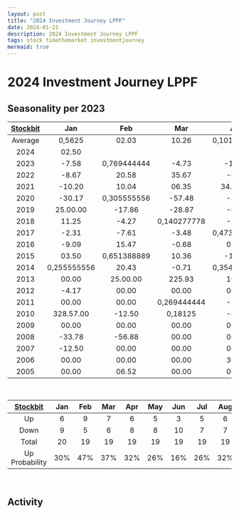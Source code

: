 ```yaml
---
layout: post
title: "2024 Investment Journey LPPF"
date: 2024-01-21
description: 2024 Investment Journey LPPF
tags: stock timethemarket investmentjourney
mermaid: true
---
```


# 2024 Investment Journey LPPF


## Seasonality per 2023

|[Stockbit](https://stockbit.com/symbol/LPPF/seasonality)|Jan|Feb|Mar|Apr|May|Jun|Jul|Aug|Sep|Oct|Nov|Dec|Year|
|:-:|:-:|:-:|:-:|:-:|:-:|:-:|:-:|:-:|:-:|:-:|:-:|:-:|:-:|
Average|0,5625|02.03|10.26|0,101388889|00.01|-1.98|-1.45|02.08|00.39|00.42|01.23|14.40|43.17.00
2024|02.50||||||||||||0,110416667
2023|-7.58|0,769444444|-4.73|-17.85|-8.64|-8.65|-10.65|-13.91|-7.69|-17.08|-16.08|0,844444444|-57.98
2022|-8.67|20.58|35.67|-6.45|-6.90|-7.59|-9.02|-15.64|00.52|21.30|0,472916667|-8.21|14.18
2021|-10.20|10.04|06.35|34.33.00|-3.61|0,547222222|-7.67|55.68|-0.36|0,397916667|28.85|0,25|225.49.00
2020|-30.17|0,305555556|-57.48|-8.61|0,809027778|11.38|-19.20|-3.07|-22.53|02.04|26.50.00|0,054861111|-70.00
2019|25.00.00|-17.86|-28.87|-0.49|-7.86|-8.00|08.12|-19.03|13.58|06.12|-3.02|19.26|-24.48
2018|11.25|-4.27|0,140277778|-5.48|-11.59|-3.83|-8.81|-6.54|-7.67|-29.96|-2.06|0,770138889|-47.04
2017|-2.31|-7.61|-3.48|0,473611111|03.42|-6.13|-10.58|-21.10|-7.25|-7.28|23.26|-5.66|-35.06
2016|-9.09|15.47|-0.68|03.54|-0.13|05.40|-0.38|00.38|-7.63|-2.44|-20.11|05.03|-14.06
2015|03.50|0,651388889|10.36|-11.17|-0.29|-5.16|0,259722222|00.14|-8.13|0,149305556|-5.58|12.46|0,813888889
2014|0,255555556|20.43|-0.71|0,354861111|-3.17|-4.99|05.07|12.24|-0.31|-9.86|02.56|00.00|36.36.00
2013|00.00|25.00.00|225.93|10.00|07.44|-10.77|07.33|00.00|-15.66|17.14|-6.10|-4.76|307.41.00
2012|-4.17|00.00|00.00|00.00|0,381944444|00.00|00.00|04.00|0,184027778|00.00|00.00|00.00|12.50
2011|00.00|00.00|0,269444444|-5.56|00.00|-5.88|12.50|00.00|00.00|00.00|11.11|-20.00|-5.88
2010|328.57.00|-12.50|0,18125|-6.42|0,188888889|00.00|00.00|-3.77|00.00|00.00|00.00|00.00|214.81
2009|00.00|00.00|00.00|00.00|00.00|00.00|00.00|00.00|00.00|16.17|-26.74|250.00.00|197.87
2008|-33.78|-56.88|00.00|00.00|00.00|00.00|00.00|00.00|00.00|00.00|00.00|00.00|-71.45
2007|-12.50|00.00|00.00|00.00|00.00|00.00|00.00|50.15.00|66.60|00.00|00.00|00.00|150.15.00
2006|00.00|00.00|00.00|30.72|00.00|-6.00|00.00|00.00|00.00|00.00|00.00|00.00|0,977777778
2005|00.00|06.52|00.00|00.00|00.00|00.00|00.00|00.00|00.00|00.00|00.00|-18.62|-13.31


<br />

|[Stockbit](https://stockbit.com/symbol/LPPF/seasonality)|Jan|Feb|Mar|Apr|May|Jun|Jul|Aug|Sep|Oct|Nov|Dec|Year|
|:-:|:-:|:-:|:-:|:-:|:-:|:-:|:-:|:-:|:-:|:-:|:-:|:-:|:-:|
Up|6|9|7|6|5|3|5|6|4|7|6|8|11
Down|9|5|6|8|8|10|7|7|9|5|7|5|9
Total|20|19|19|19|19|19|19|19|19|19|19|19|20
Up Probability|30%|47%|37%|32%|26%|16%|26%|32%|21%|37%|32%|42%|55%

<br />

## Activity 